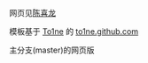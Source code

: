 网页见[陈喜龙](http://fooleap.org/resume)

模板基于 [To1ne](https://github.com/To1ne/) 的 [to1ne.github.com](https://github.com/To1ne/to1ne.github.com)

主分支(master)的网页版

